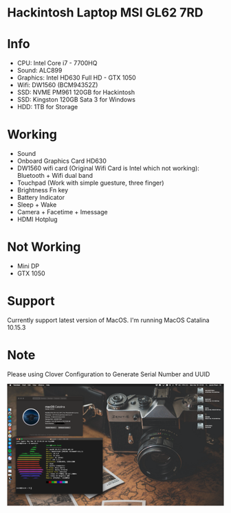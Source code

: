 # Hackintosh Laptop MSI GL62 7RD

# Info
- CPU: Intel Core i7 - 7700HQ
- Sound: ALC899
- Graphics: Intel HD630 Full HD - GTX 1050
- Wifi: DW1560 (BCM94352Z)
- SSD: NVME PM961 120GB for Hackintosh
- SSD: Kingston 120GB Sata 3 for Windows
- HDD: 1TB for Storage

# Working
- Sound
- Onboard Graphics Card HD630 
- DW1560 wifi card (Original Wifi Card is Intel which not working): Bluetooth + Wifi dual band
- Touchpad (Work with simple guesture, three finger)
- Brightness Fn key
- Battery Indicator
- Sleep + Wake
- Camera + Facetime + Imessage
- HDMI Hotplug
# Not Working
- Mini DP
- GTX 1050
# Support
Currently support latest version of MacOS. I'm running MacOS Catalina 10.15.3

# Note
Please using Clover Configuration to Generate Serial Number and UUID

![alt text](./screenshot.png "Screenshot")